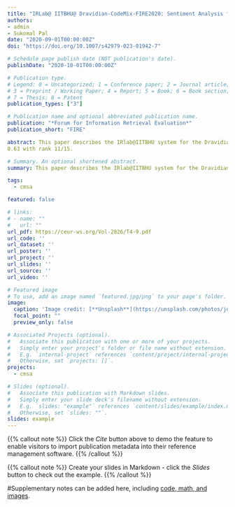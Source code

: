 ```yaml
---
title: "IRLab@ IITBHU@ Dravidian-CodeMix-FIRE2020: Sentiment Analysis for Dravidian Languages in Code-Mixed Text"
authors:
- admin
- Sukomal Pal
date: "2020-09-01T00:00:00Z"
doi: "https://doi.org/10.1007/s42979-023-01942-7"

# Schedule page publish date (NOT publication's date).
publishDate: "2020-10-01T00:00:00Z"

# Publication type.
# Legend: 0 = Uncategorized; 1 = Conference paper; 2 = Journal article;
# 3 = Preprint / Working Paper; 4 = Report; 5 = Book; 6 = Book section;
# 7 = Thesis; 8 = Patent
publication_types: ["3"]

# Publication name and optional abbreviated publication name.
publication: "*Forum for Information Retrieval Evaluation*"
publication_short: "FIRE"

abstract: This paper describes the IRlab@IITBHU system for the Dravidian-CodeMix - FIRE 2020: Sentiment Analysis for Dravidian Languages pairs Tamil-English (TA-EN) and Malayalam-English (ML-EN) in Code-Mixed text. We submitted three models for sentiment analysis of code-mixed TA-EN and MA-EN datasets. Run-1 was obtained from the BERT and Logistic regression classifier, Run-2 used the DistilBERT and Logistic regression classifier, and Run-3 used the fastText model for producing the results. Run-3 outperformed Run-1 and Run-2 for both the datasets. We obtained an F1-score of 0.58, rank 8/14 in TA-EN language pair and for ML-EN, an F1-score of
0.63 with rank 11/15.

# Summary. An optional shortened abstract.
summary: This paper describes the IRlab@IITBHU system for the Dravidian-CodeMix - FIRE 2020: Sentiment Analysis for Dravidian Languages pairs Tamil-English (TA-EN) and Malayalam-English (ML-EN) in Code-Mixed text. We submitted three models for sentiment analysis of code-mixed TA-EN and MA-EN datasets. Run-1 was obtained from the BERT and Logistic regression classifier, Run-2 used the DistilBERT and Logistic regression classifier, and Run-3 used the fastText model for producing the results. Run-3 outperformed Run-1 and Run-2 for both the datasets. We obtained an 𝐹1-score of 0.58, rank 8/14 in TA-EN language pair and for ML-EN, an F1-score of 0.63 with rank 11/15.

tags:
  - cmsa

featured: false

# links:
# - name: ""
#   url: ""
url_pdf: https://ceur-ws.org/Vol-2826/T4-9.pdf
url_code: ''
url_dataset: ''
url_poster: ''
url_project: ''
url_slides: ''
url_source: ''
url_video: ''

# Featured image
# To use, add an image named `featured.jpg/png` to your page's folder. 
image:
  caption: 'Image credit: [**Unsplash**](https://unsplash.com/photos/jdD8gXaTZsc)'
  focal_point: ""
  preview_only: false

# Associated Projects (optional).
#   Associate this publication with one or more of your projects.
#   Simply enter your project's folder or file name without extension.
#   E.g. `internal-project` references `content/project/internal-project/index.md`.
#   Otherwise, set `projects: []`.
projects:
  - cmsa

# Slides (optional).
#   Associate this publication with Markdown slides.
#   Simply enter your slide deck's filename without extension.
#   E.g. `slides: "example"` references `content/slides/example/index.md`.
#   Otherwise, set `slides: ""`.
slides: example
---
```


{{% callout note %}}
Click the *Cite* button above to demo the feature to enable visitors to import publication metadata into their reference management software.
{{% /callout %}}

{{% callout note %}}
Create your slides in Markdown - click the *Slides* button to check out the example.
{{% /callout %}}

#Supplementary notes can be added here, including [code, math, and images](https://wowchemy.com/docs/writing-markdown-latex/).

